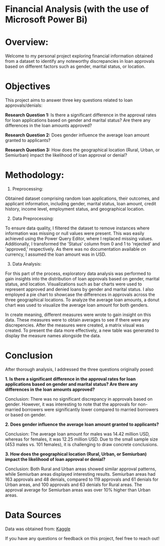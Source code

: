# Financial Analysis (with the use of Microsoft Power Bi)

# Overview:

Welcome to my personal project exploring financial information obtained from a dataset to identify any noteworthy discrepancies in loan approvals based on different factors such as gender, marital status, or location.

# Objectives

This project aims to answer three key questions related to loan approvals/denials:

**Research Question 1:**
Is there a significant difference in the approval rates for loan applications based on gender and marital status? Are there any differences in the loan amounts approved?

**Research Question 2:**
Does gender influence the average loan amount granted to applicants?

**Research Question 3:**
How does the geographical location (Rural, Urban, or Semiurban) impact the likelihood of loan approval or denial?
   
# Methodology:

1. Preprocessing:

Obtained dataset comprising random loan applications, their outcomes, and applicant information, including gender, marital status, loan amount, credit history, income level, employment status, and geographical location.

2. Data Preprocessing:
   
To ensure data quality, I filtered the dataset to remove instances where information was missing or null values were present. This was easily achieved using the Power Query Editor, where I replaced missing values. Additionally, I transformed the 'Status' column from 0 and 1 to 'rejected' and 'approved,' respectively. As there was no documentation available on currency, I assumed the loan amount was in USD.

3. Data Analysis:
   
For this part of the process, exploratory data analysis was performed to gain insights into the distribution of loan approvals based on gender, marital status, and location.  Visualizations such as bar charts were used to represent approved and denied loans by gender and marital status. I also employed a pie chart to showcase the differences in approvals across the three geographical locations. To analyze the average loan amounts, a donut chart was used to visualize the average loan amount for both genders.

In create meaning, different measures were wrote to gain insight on this data. These measures were to obtain averages to see if there were any discrepencies. After the measures were created, a matrix visual was created. To present the data more effectively, a new table was generated to display the measure names alongside the data.

# Conclusion

After thorough analysis, I addressed the three questions originally posed:

**1. Is there a significant difference in the approval rates for loan applications based on gender and marital status? Are there any differences in the loan amounts approved?**

Conclusion: There was no significant discrepancy in approvals based on gender. However, it was interesting to note that the approvals for non-married borrowers were significantly lower compared to married borrowers or based on gender.

**2. Does gender influence the average loan amount granted to applicants?**

Conclusion: The average loan amount for males was 14.42 million USD, whereas for females, it was 12.25 million USD. Due to the small sample size (453 males vs. 101 females), it is challenging to draw concrete conclusions.

**3. How does the geographical location (Rural, Urban, or Semiurban) impact the likelihood of loan approval or denial?**

Conclusion: Both Rural and Urban areas showed similar approval patterns, while Semiurban areas displayed interesting results. Semiurban areas had 163 approvals and 48 denials, compared to 119 approvals and 61 denials for Urban areas, and 100 approvals and 63 denials for Rural areas. The approval average for Semiurban areas was over 10% higher than Urban areas.

# Data Sources

Data was obtained from: [Kaggle](https://www.kaggle.com/datasets/mirzahasnine/loan-data-set?resource=download&select=loan_train.csv)

If you have any questions or feedback on this project, feel free to reach out!
